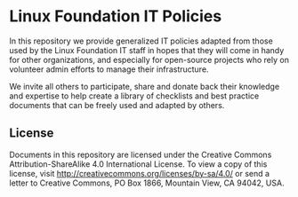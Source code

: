 # Linux Foundation IT Policies

In this repository we provide generalized IT policies adapted from those used
by the Linux Foundation IT staff in hopes that they will come in handy for
other organizations, and especially for open-source projects who rely on
volunteer admin efforts to manage their infrastructure.

We invite all others to participate, share and donate back their knowledge and
expertise to help create a library of checklists and best practice documents
that can be freely used and adapted by others.

## License

Documents in this repository are licensed under the Creative Commons
Attribution-ShareAlike 4.0 International License. To view a copy of this
license, visit http://creativecommons.org/licenses/by-sa/4.0/ or send a letter
to Creative Commons, PO Box 1866, Mountain View, CA 94042, USA.
